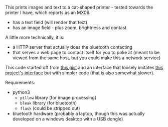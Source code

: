
This prints images and text to a cat-shaped printer - tested towards the printer I have, which reports as an MX06.
- has a text field (will render that text)
- has an image field - plus zoom, brightness and contast


A little more technically, it is:
- a HTTP server that actually does the bluetooth contacting
- that serves a web page to contact itself for you to poke at 
  (meant to be viewed from the same host, but you could make this a network service)


This code started off from [this gist](https://gist.github.com/mpomery/6514e521d3d03abce697409609978ede) 
and an interface that loosely imitates [this project's interface](https://github.com/NaitLee/Cat-Printer) but with simpler code (that is also somewhat slower).

Requirements:
- python3
  - `pillow` library (for image processing)
  - `bleak` library (for bluetooth)
  - `flask` (could be stripped out)
- bluetooth hardware (probably a laptop, though this was actually developed on a windows desktop with a USB dongle)

